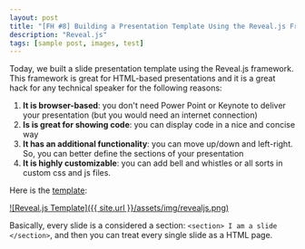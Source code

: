 ```yaml
---
layout: post
title: "[FH #8] Building a Presentation Template Using the Reveal.js Framework"
description: "Reveal.js"
tags: [sample post, images, test]
---
```


Today, we built a slide presentation template using the Reveal.js framework. This
framework is great for HTML-based presentations and it is a great hack for any
technical speaker for the following reasons:

1) **It is browser-based**: you don't need Power Point or Keynote to deliver your
presentation (but you would need an internet connection)  
2) **Is is great for showing code**: you can display code in a nice and concise way  
3) **It has an additional functionality**: you can move up/down and left-right. So,
you can better define the sections of your presentation  
4) **It is highly customizable**: you can add bell and whistles or all sorts in custom
css and js files.

Here is the [template](https://github.com/paiva/revealjs-presentation-template):

[![Reveal.js Template]({{ site.url }}/assets/img/revealjs.png)](http://santiago.io/revealjs-presentation-template/#/title)

Basically, every slide is a considered a section: `<section> I am a slide </section>`,
and then you can treat every single slide as a HTML page.
